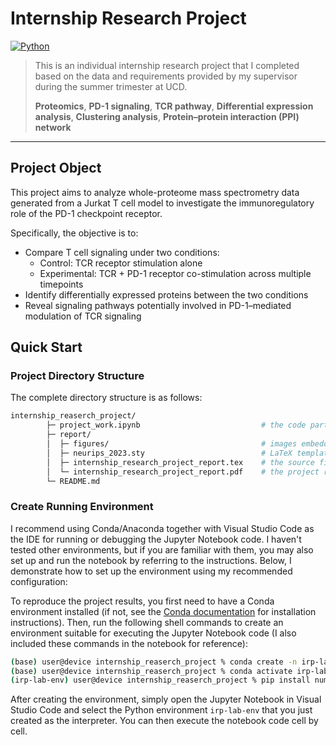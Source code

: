 # Internship Research Project

[![Python](https://img.shields.io/badge/python-3.10-blue.svg)](#)

> This is an individual internship research project that I completed based on the data and requirements provided by my supervisor during the summer trimester at UCD.
> 
> **Proteomics**, **PD-1 signaling**, **TCR pathway**, **Differential expression analysis**, **Clustering analysis**, **Protein–protein interaction (PPI) network**

---

## Project Object

This project aims to analyze whole-proteome mass spectrometry data generated from a Jurkat T cell model to investigate the immunoregulatory role of the PD-1 checkpoint receptor.

Specifically, the objective is to:
- Compare T cell signaling under two conditions:
    - Control: TCR receptor stimulation alone
    - Experimental: TCR + PD-1 receptor co-stimulation across multiple timepoints
- Identify differentially expressed proteins between the two conditions
- Reveal signaling pathways potentially involved in PD-1–mediated modulation of TCR signaling

## Quick Start

### Project Directory Structure

The complete directory structure is as follows:

```bash
internship_reaserch_project/
        ├─ project_work.ipynb                           # the code part of the project
        ├─ report/
        │  ├─ figures/                                  # images embedded in reports
        │  ├─ neurips_2023.sty                          # LaTeX template style file
        │  ├─ internship_research_project_report.tex    # the source file of the report
        │  └─ internship_research_project_report.pdf    # the project report
        └─ README.md
```

### Create Running Environment

I recommend using Conda/Anaconda together with Visual Studio Code as the IDE for running or debugging the Jupyter Notebook code. I haven't tested other environments, but if you are familiar with them, you may also set up and run the notebook by referring to the instructions. Below, I demonstrate how to set up the environment using my recommended configuration:

To reproduce the project results, you first need to have a Conda environment installed (if not, see the [Conda documentation](https://docs.conda.io/projects/conda/en/stable/) for installation instructions). Then, run the following shell commands to create an environment suitable for executing the Jupyter Notebook code (I also included these commands in the notebook for reference):

```bash
(base) user@device internship_reaserch_project % conda create -n irp-lab-env python=3.10 -y
(base) user@device internship_reaserch_project % conda activate irp-lab-env
(irp-lab-env) user@device internship_reaserch_project % pip install numpy pandas matplotlib scipy statsmodels gseapy networkx scikit-learn seaborn
```

After creating the environment, simply open the Jupyter Notebook in Visual Studio Code and select the Python environment `irp-lab-env` that you just created as the interpreter. You can then execute the notebook code cell by cell.
